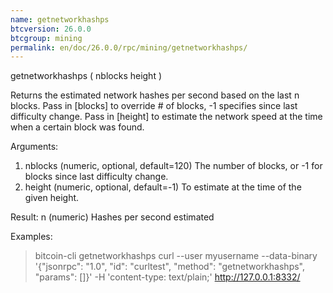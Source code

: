 ```yaml
---
name: getnetworkhashps
btcversion: 26.0.0
btcgroup: mining
permalink: en/doc/26.0.0/rpc/mining/getnetworkhashps/
---
```


getnetworkhashps ( nblocks height )

Returns the estimated network hashes per second based on the last n blocks.
Pass in [blocks] to override # of blocks, -1 specifies since last difficulty change.
Pass in [height] to estimate the network speed at the time when a certain block was found.

Arguments:
1. nblocks    (numeric, optional, default=120) The number of blocks, or -1 for blocks since last difficulty change.
2. height     (numeric, optional, default=-1) To estimate at the time of the given height.

Result:
n    (numeric) Hashes per second estimated

Examples:
> bitcoin-cli getnetworkhashps 
> curl --user myusername --data-binary '{"jsonrpc": "1.0", "id": "curltest", "method": "getnetworkhashps", "params": []}' -H 'content-type: text/plain;' http://127.0.0.1:8332/


